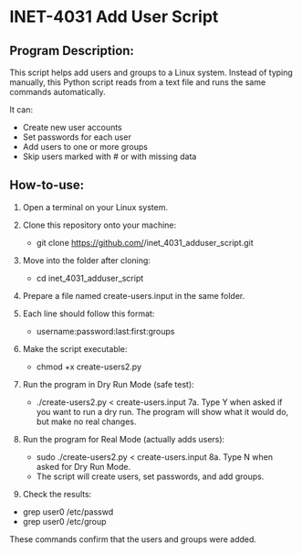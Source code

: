 # INET-4031 Add User Script

## Program Description:
This script helps add users and groups to a Linux system.
Instead of typing manually, this Python script reads from a text file and runs the same commands automatically.

It can:
- Create new user accounts
- Set passwords for each user
- Add users to one or more groups
- Skip users marked with # or with missing data

## How-to-use:

1. Open a terminal on your Linux system.
2. Clone this repository onto your machine:
   - git clone https://github.com/<your-username>/inet_4031_adduser_script.git
3. Move into the folder after cloning:
   - cd inet_4031_adduser_script
4. Prepare a file named create-users.input in the same folder.
5. Each line should follow this format:
   - username:password:last:first:groups
6. Make the script executable:
   - chmod +x create-users2.py

7. Run the program in Dry Run Mode (safe test):
   - ./create-users2.py < create-users.input
7a. Type Y when asked if you want to run a dry run.
    The program will show what it would do, but make no real changes.

8. Run the program for Real Mode (actually adds users):
   - sudo ./create-users2.py < create-users.input
8a. Type N when asked for Dry Run Mode.
   - The script will create users, set passwords, and add groups.

9. Check the results:
  - grep user0 /etc/passwd
  - grep user0 /etc/group

These commands confirm that the users and groups were added.
